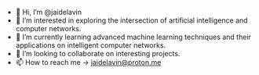 - 👋 Hi, I’m @jaidelavin
- 👀 I’m interested in exploring the intersection of artificial intelligence and computer networks. 
- 🌱 I’m currently learning advanced machine learning techniques and their applications on intelligent computer networks.
- 💞️ I’m looking to collaborate on interesting projects.
- 📫 How to reach me -> jaidelavin@proton.me

<!---
jaidelavin/jaidelavin is a ✨ special ✨ repository because its `README.md` (this file) appears on your GitHub profile.
You can click the Preview link to take a look at your changes.
--->
